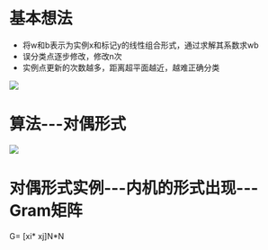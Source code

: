 # 基本想法

* 将w和b表示为实例x和标记y的线性组合形式，通过求解其系数求wb
* 误分类点逐步修改，修改n次
* 实例点更新的次数越多，距离超平面越近，越难正确分类

![](https://github.com/LiuChuang0059/Machine_Learning/blob/master/Statical_Learning/Chapter_2-Perceptron/picture/%E5%AF%B9%E5%81%B6%E5%BD%A2%E5%BC%8F%E5%9F%BA%E6%9C%AC%E6%83%B3%E6%B3%95.JPG)


# 算法---对偶形式

![](https://github.com/LiuChuang0059/Machine_Learning/blob/master/Statical_Learning/Chapter_2-Perceptron/picture/%E6%84%9F%E7%9F%A5%E6%9C%BA%E5%AD%A6%E4%B9%A0%E5%AF%B9%E5%81%B6%E5%BD%A2%E5%BC%8F.png)


# 对偶形式实例---内机的形式出现---Gram矩阵

G= [xi* xj]N*N
